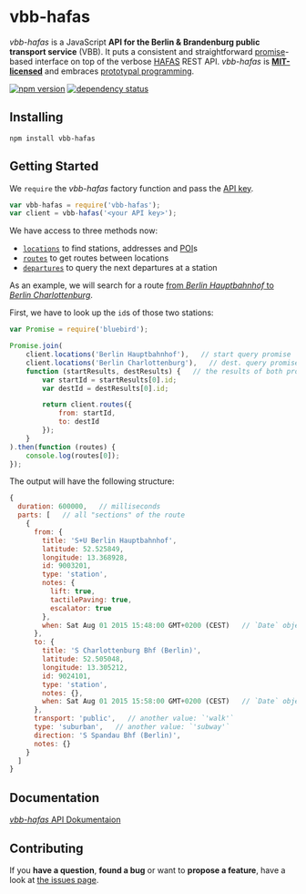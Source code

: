 # vbb-hafas

*vbb-hafas* is a JavaScript **API for the Berlin & Brandenburg public transport service** (VBB). It puts a consistent and straightforward [promise](https://github.com/petkaantonov/bluebird#what-are-promises-and-why-should-i-use-them)-based interface on top of the verbose [HAFAS](http://hacon.de/hafas) REST API. *vbb-hafas* is **[MIT-licensed](LICENSE)** and embraces [prototypal programming](http://davidwalsh.name/javascript-objects-deconstruction#simpler-object-object).

[![npm version](https://img.shields.io/npm/v/vbb-hafas.svg)](https://www.npmjs.com/package/vbb-hafas)
[![dependency status](https://img.shields.io/david/derhuerst/vbb-hafas.svg)](https://david-dm.org/derhuerst/vbb-hafas)



## Installing

```shell
npm install vbb-hafas
```



## Getting Started

We `require` the *vbb-hafas* factory function and pass the [API key](http://www.vbb-hafas.de/de/article/webservices/schnittstellen-fuer-webentwickler/5070.html#testserver).

```javascript
var vbb-hafas = require('vbb-hafas');
var client = vbb-hafas('<your API key>');
```

We have access to three methods now:

- [`locations`](docs/locations.md) to find stations, addresses and [POI](https://en.wikipedia.org/wiki/Point_of_interest)s
- [`routes`](docs/routes.md) to get routes between locations
- [`departures`](docs/departures.md) to query the next departures at a station

As an example, we will search for a route [from *Berlin Hauptbahnhof* to *Berlin Charlottenburg*](https://www.google.de/maps/dir/Berlin+Hauptbahnhof,+Europaplatz,+Berlin/S+Berlin-Charlottenburg/@52.5212391,13.3287227,13z).

First, we have to look up the `id`s of those two stations:

```javascript
var Promise = require('bluebird');

Promise.join(
	client.locations('Berlin Hauptbahnhof'),   // start query promise
	client.locations('Berlin Charlottenburg'),   // dest. query promise
	function (startResults, destResults) {   // the results of both promises
		var startId = startResults[0].id;
		var destId = destResults[0].id;

		return client.routes({
			from: startId,
			to: destId
		});
	}
).then(function (routes) {
	console.log(routes[0]);
});
```

The output will have the following structure:

```javascript
{
  duration: 600000,   // milliseconds
  parts: [   // all "sections" of the route
    {
      from: {
        title: 'S+U Berlin Hauptbahnhof',
        latitude: 52.525849,
        longitude: 13.368928,
        id: 9003201,
        type: 'station',
        notes: {
          lift: true,
          tactilePaving: true,
          escalator: true
        },
        when: Sat Aug 01 2015 15:48:00 GMT+0200 (CEST)   // `Date` object
      },
      to: {
        title: 'S Charlottenburg Bhf (Berlin)',
        latitude: 52.505048,
        longitude: 13.305212,
        id: 9024101,
        type: 'station',
        notes: {},
        when: Sat Aug 01 2015 15:58:00 GMT+0200 (CEST)   // `Date` object
      },
      transport: 'public',   // another value: `'walk'`
      type: 'suburban',   // another value: `'subway'`
      direction: 'S Spandau Bhf (Berlin)',
      notes: {}
    }
  ]
}
```



## Documentation

[*vbb-hafas* API Dokumentaion](docs/index.md)



## Contributing

If you **have a question**, **found a bug** or want to **propose a feature**, have a look at [the issues page](https://github.com/derhuerst/vbb-hafas/issues).
